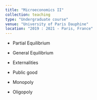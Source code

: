 ```yaml
---
title: "Microeconomics II"
collection: teaching
type: "Undergraduate course"
venue: "University of Paris Dauphine"
location: "2019 : 2021 - Paris, France"
---
```



* Partial Equilibrium

* General Equilibrium

* Externalities

* Public good

* Monopoly

* Oligopoly
